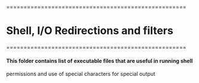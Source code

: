 ====================================================


# Shell, I/O Redirections and filters
====================================================
####  This folder contains list of executable files that are useful in running shell
permissions and use of special characters for special output